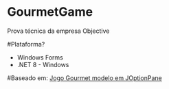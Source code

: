 # GourmetGame
Prova técnica da empresa Objective

#Plataforma?
 - Windows Forms
 - .NET 8 - Windows

#Baseado em:
[Jogo Gourmet modelo em JOptionPane](https://www.dropbox.com/s/bbek2kmd2dvvumh/JogoGourmet.zip?dl=0)
